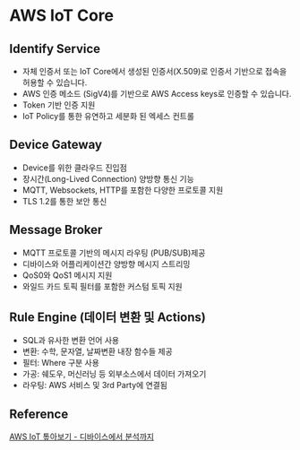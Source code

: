 # AWS IoT Core

## Identify Service

- 자체 인증서 또는 IoT Core에서 생성된 인증서(X.509)로 인증서 기반으로 접속을 허용할 수 있습니다. 
- AWS 인증 메소드 (SigV4)를 기반으로 AWS Access keys로 인증할 수 있습니다.
- Token 기반 인증 지원
- IoT Policy를 통한 유연하고 세분화 된 엑세스 컨트롤

## Device Gateway

- Device를 위한 클라우드 진입점
- 장시간(Long-Lived Connection) 양방향 통신 기능
- MQTT, Websockets, HTTP를 포함한 다양한 프로토콜 지원
- TLS 1.2를 통한 보안 통신

## Message Broker

- MQTT 프로토콜 기반의 메시지 라우팅 (PUB/SUB)제공
- 디바이스와 어플리케이션간 양방향 메시지 스트리밍
- QoS0와 QoS1 메시지 지원
- 와일드 카드 토픽 필터를 포함한 커스텀 토픽 지원

## Rule Engine (데이터 변환 및 Actions)

- SQL과 유사한 변환 언어 사용
- 변환: 수학, 문자열, 날짜변환 내장 함수들 제공
- 필터: Where 구분 사용
- 가공: 쉐도우, 머신러닝 등 외부소스에서 데이터 가져오기
- 라우팅: AWS 서비스 및 3rd Party에 연결됨

## Reference 

[AWS IoT 톺아보기 - 디바이스에서 분석까지](https://www.youtube.com/watch?v=zZBXYSVSWI8)
